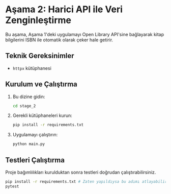 # Aşama 2: Harici API ile Veri Zenginleştirme

Bu aşama, Aşama 1'deki uygulamayı Open Library API'sine bağlayarak kitap bilgilerini ISBN ile otomatik olarak çeker hale getirir.

## Teknik Gereksinimler

- `httpx` kütüphanesi

## Kurulum ve Çalıştırma

1. Bu dizine gidin:
   ```bash
   cd stage_2
   ```

2. Gerekli kütüphaneleri kurun:
   ```bash
   pip install -r requirements.txt
   ```

3. Uygulamayı çalıştırın:
   ```bash
   python main.py
   ```

## Testleri Çalıştırma

Proje bağımlılıkları kurulduktan sonra testleri doğrudan çalıştırabilirsiniz.

```bash
pip install -r requirements.txt # Zaten yapıldıysa bu adımı atlayabilirsiniz.
pytest
```
